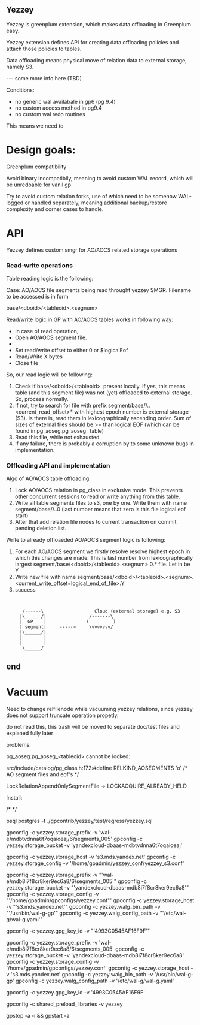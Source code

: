 ## Yezzey

Yezzey is greenplum extension, which makes data offloading in Greenplum easy.

Yezzey extension defines API for creating data offloading policies and attach those policies to tables.

Data offloading means physical move of relation data to external storage, namely S3.

--- some more info here (TBD)

Conditions:

- no generic wal availabale in gp6 (pg 9.4)
- no custom access method in pg9.4
- no custom wal redo routines

This means we need to

# Design goals:

Greenplum compatibility

Avoid binary incompatibily, meaning to avoid custom WAL record, which will be unredoable for vanil gp

Try to avoid custom relation forks, use of which need to be somehow WAL-logged or handled separately, meaning additional backup/restore complexity and corner cases to handle.

# API

Yezzey defines custom smgr for AO/AOCS related storage operations

### Read-write operations

Table reading logic is the following:

Case: AO/AOCS file segments being read throught yezzey SMGR. Filename to be accessed is in form

base/\<dboid\>/\<tableoid\>.\<segnum\>


Read/write logic in GP with AO/AOCS tables works in following way:

* In case of read operation,
* Open AO/AOCS segment file.
*
* Set read/write offset to either 0 or $logicalEof
* Read/Write X bytes
* Close file


So, our read logic will be following:

1) Check if base/\<dboid\>/\<tableoid\>.<segnum> present locally. If yes, this means table (and this segment file) was not (yet) offloaded to external storage. So, process normally.
2) If not, try to search for file with prefix segment<gpsegment>/base/<dboid>/<tableoid>.<segnum>.<current_read_offset>* with highest epoch number is external storage (S3). Is there is,
   read them in lexicographically ascending order. Sum of sizes of external files should be >= than logical EOF (which can be found in pg_aoseg.pg_aoseg_<tableoid> table)
3) Read this file, while not exhausted
4) If any failure, there is probably a corruption by to some unknown bugs in implementation.

### Offloading API and implementation

Algo of AO/AOCS table offloading:

1) Lock AO/AOCS relation in pg_class in exclusive mode. This prevents other concurrent sessions to read or write anything from this table.
2) Write all table segments files to s3, one by one. Write them with name segment<gpsegment>/base/<dboid>/<tableoid>.<segnum>.0 (last number means that zero is this file logical eof start)
3) After that add relation file nodes to current transaction on commit pending deletion list.

Write to already offloaeded AO/AOCS segment logic is following:

1) For each AO/AOCS segment we firstly resolve resolve highest epoch in which this changes are made. This is last number from lexicographically largest segment<gpsegment>/base/\<dboid\>/\<tableoid\>.\<segnum\>.0.* file. Let in be Y
2) Write new file with name  segment<gpsegment>/base/\<dboid\>/\<tableoid\>.\<segnum\>.\<current_write_offset=logical_end_of_file\>.Y
3) success

```


      /------\                   Cloud (external storage) e.g. S3
     |\______/|                /-------\
     |  GP    |               (         )
     | segment|     ----->     \vvvvvvv/
     |\______/|
     |        |
     |        |
      \______/
```



## end


# Vacuum

Need to change relfilenode while vacuuming yezzey relations, since yezzey does not support truncate operation propetly.


do not read this, this trash will be moved to separate doc/test files and explaned fully later

problems:

pg_aoseg.pg_aoseg_\<tableoid\> cannot be locked:

src/include/catalog/pg_class.h:172:#define		  RELKIND_AOSEGMENTS	  'o'		/* AO segment files and eof's */

LockRelationAppendOnlySegmentFile -> LOCKACQUIRE_ALREADY_HELD


Install:


/*
*/

psql postgres -f ./gpcontrib/yezzey/test/regress/yezzey.sql

gpconfig -c yezzey.storage_prefix -v 'wal-e/mdbtvdnna6t7oqaioeaj/6/segments_005'
gpconfig -c yezzey.storage_bucket -v 'yandexcloud-dbaas-mdbtvdnna6t7oqaioeaj'

gpconfig -c yezzey.storage_host -v 's3.mds.yandex.net'
gpconfig -c yezzey.storage_config -v '/home/gpadmin/yezzey_conf/yezzey_s3.conf'


gpconfig -c yezzey.storage_prefix -v "'wal-e/mdb8i7f8cr8ker9ec6a8/6/segments_005'"
gpconfig -c yezzey.storage_bucket -v "'yandexcloud-dbaas-mdb8i7f8cr8ker9ec6a8'"
gpconfig -c yezzey.storage_config -v "'/home/gpadmin/gpconfigs/yezzey.conf'"
gpconfig -c yezzey.storage_host -v "'s3.mds.yandex.net'"
gpconfig -c yezzey.walg_bin_path -v  "'/usr/bin/wal-g-gp'"
gpconfig -c yezzey.walg_config_path -v  "'/etc/wal-g/wal-g.yaml'"

gpconfig -c yezzey.gpg_key_id -v  "'4993C0545AF16F9F'"


gpconfig -c yezzey.storage_prefix -v 'wal-e/mdb8i7f8cr8ker9ec6a8/6/segments_005'
gpconfig -c yezzey.storage_bucket -v 'yandexcloud-dbaas-mdb8i7f8cr8ker9ec6a8'
gpconfig -c yezzey.storage_config -v '/home/gpadmin/gpconfigs/yezzey.conf'
gpconfig -c yezzey.storage_host -v 's3.mds.yandex.net'
gpconfig -c yezzey.walg_bin_path -v  '/usr/bin/wal-g-gp'
gpconfig -c yezzey.walg_config_path -v  '/etc/wal-g/wal-g.yaml'

gpconfig -c yezzey.gpg_key_id -v  '4993C0545AF16F9F'


gpconfig -c shared_preload_libraries -v yezzey

gpstop -a -i && gpstart -a